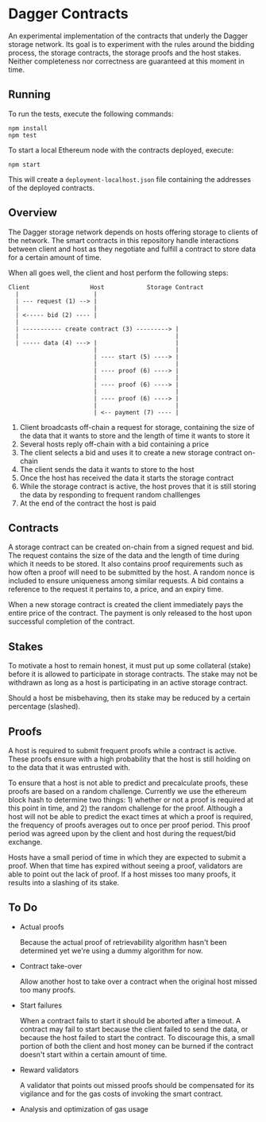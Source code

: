 Dagger Contracts
================

An experimental implementation of the contracts that underly the Dagger storage
network. Its goal is to experiment with the rules around the bidding process,
the storage contracts, the storage proofs and the host stakes. Neither
completeness nor correctness are guaranteed at this moment in time.

Running
-------

To run the tests, execute the following commands:

    npm install
    npm test

To start a local Ethereum node with the contracts deployed, execute:

    npm start

This will create a `deployment-localhost.json` file containing the addresses of
the deployed contracts.

Overview
--------

The Dagger storage network depends on hosts offering storage to clients of the
network. The smart contracts in this repository handle interactions between
client and host as they negotiate and fulfill a contract to store data for a
certain amount of time.

When all goes well, the client and host perform the following steps:

    Client                 Host            Storage Contract
      |                     |
      | --- request (1) --> |
      |                     |
      | <----- bid (2) ---- |
      |
      | ----------- create contract (3) ---------> |
      |                                            |
      | ----- data (4) ---> |                      |
                            |                      |
                            | ---- start (5) ----> |
                            |                      |
                            | ---- proof (6) ----> |
                            |                      |
                            | ---- proof (6) ----> |
                            |                      |
                            | ---- proof (6) ----> |
                            |                      |
                            | <-- payment (7) ---- |

  1. Client broadcasts off-chain a request for storage, containing the size of
     the data that it wants to store and the length of time it wants to store it
  2. Several hosts reply off-chain with a bid containing a price
  3. The client selects a bid and uses it to create a new storage contract
     on-chain
  4. The client sends the data it wants to store to the host
  5. Once the host has received the data it starts the storage contract
  6. While the storage contract is active, the host proves that it is still
     storing the data by responding to frequent random challlenges
  7. At the end of the contract the host is paid

Contracts
---------

A storage contract can be created on-chain from a signed request and bid. The
request contains the size of the data and the length of time during which it
needs to be stored. It also contains proof requirements such as how often a
proof will need to be submitted by the host. A random nonce is included to
ensure uniqueness among similar requests. A bid contains a reference to the
request it pertains to, a price, and an expiry time.

When a new storage contract is created the client immediately pays the entire
price of the contract. The payment is only released to the host upon successful
completion of the contract.

Stakes
------

To motivate a host to remain honest, it must put up some collateral (stake)
before it is allowed to participate in storage contracts. The stake may not be
withdrawn as long as a host is participating in an active storage contract.

Should a host be misbehaving, then its stake may be reduced by a certain
percentage (slashed).

Proofs
------

A host is required to submit frequent proofs while a contract is active. These
proofs ensure with a high probability that the host is still holding on to the
data that it was entrusted with.

To ensure that a host is not able to predict and precalculate proofs, these
proofs are based on a random challenge. Currently we use the ethereum block hash
to determine two things: 1) whether or not a proof is required at this point in
time, and 2) the random challenge for the proof. Although a host will not be
able to predict the exact times at which a proof is required, the frequency of
proofs averages out to once per proof period. This proof period was agreed upon
by the client and host during the request/bid exchange.

Hosts have a small period of time in which they are expected to submit a proof.
When that time has expired without seeing a proof, validators are able to point
out the lack of proof. If a host misses too many proofs, it results into a
slashing of its stake.

To Do
-----

  * Actual proofs

    Because the actual proof of retrievability algorithm hasn't been determined yet
    we're using a dummy algorithm for now.

  * Contract take-over

    Allow another host to take over a contract when the original host missed too
    many proofs.

  * Start failures

    When a contract fails to start it should be aborted after a timeout. A
    contract may fail to start because the client failed to send the data, or
    because the host failed to start the contract. To discourage this, a small
    portion of both the client and host money can be burned if the contract
    doesn't start within a certain amount of time.

  * Reward validators

    A validator that points out missed proofs should be compensated for its
    vigilance and for the gas costs of invoking the smart contract.

  * Analysis and optimization of gas usage

